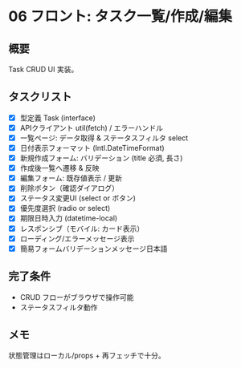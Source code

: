 # 06 フロント: タスク一覧/作成/編集

## 概要
Task CRUD UI 実装。

## タスクリスト
- [x] 型定義 Task (interface)
- [x] APIクライアント util(fetch) / エラーハンドル
- [x] 一覧ページ: データ取得 & ステータスフィルタ select
- [x] 日付表示フォーマット (Intl.DateTimeFormat)
- [x] 新規作成フォーム: バリデーション (title 必須, 長さ)
- [x] 作成後一覧へ遷移 & 反映
- [x] 編集フォーム: 既存値表示 / 更新
- [x] 削除ボタン（確認ダイアログ）
- [x] ステータス変更UI (select or ボタン)
- [x] 優先度選択 (radio or select)
- [x] 期限日時入力 (datetime-local)
- [x] レスポンシブ（モバイル: カード表示）
- [x] ローディング/エラーメッセージ表示
- [x] 簡易フォームバリデーションメッセージ日本語

## 完了条件
- CRUD フローがブラウザで操作可能
- ステータスフィルタ動作

## メモ
状態管理はローカル/props + 再フェッチで十分。
